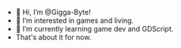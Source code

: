 - 👋 Hi, I’m @Gigga-Byte!
- 👀 I’m interested in games and living.
- 🌱 I’m currently learning game dev and GDScript.
- That's about it for now.
